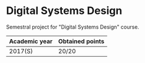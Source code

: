 # Digital Systems Design

Semestral project for "Digital Systems Design" course.

| Academic year | Obtained points |
| ------------- | --------------- |
| 2017(S)       | 20/20           |
